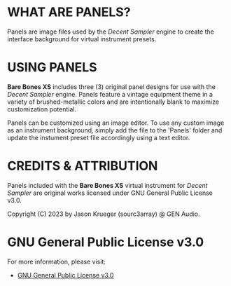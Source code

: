 # WHAT ARE PANELS?

Panels are image files used by the *Decent Sampler* engine to create the interface background for virtual instrument presets.


# USING PANELS

**Bare Bones XS** includes three (3) original panel designs for use with the *Decent Sampler* engine. Panels feature a vintage equipment theme in a variety of brushed-metallic colors and are intentionally blank to maximize customization potential.

Panels can be customized using an image editor. To use any custom image as an instrument background, simply add the file to the 'Panels' folder and update the instument preset file accordingly using a text editor.


# CREDITS & ATTRIBUTION

Panels included with the **Bare Bones XS** virtual instrument for *Decent Sampler* are original works licensed under GNU General Public License v3.0.

Copyright (C) 2023 by Jason Krueger (sourc3array) @ GEN Audio.


# GNU General Public License v3.0

For more information, please visit:

- [GNU General Public License v3.0]( https://www.gnu.org/licenses/gpl-3.0.en.html  )
